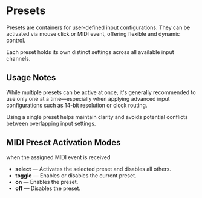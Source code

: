 # Presets

Presets are containers for user-defined input configurations. They can be activated via mouse click or MIDI event, offering flexible and dynamic control.

Each preset holds its own distinct settings across all available input channels.

## Usage Notes

While multiple presets can be active at once, it's generally recommended to use only one at a time—especially when applying advanced input configurations such as 14-bit resolution or clock routing.

Using a single preset helps maintain clarity and avoids potential conflicts between overlapping input settings.

## MIDI Preset Activation Modes

when the assigned MIDI event is received

- **select** — Activates the selected preset and disables all others.
- **toggle** — Enables or disables the current preset.
- **on** — Enables the preset.
- **off** — Disables the preset.
